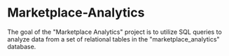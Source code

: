 # Marketplace-Analytics
The goal of the "Marketplace Analytics" project is to utilize SQL queries to analyze data from a set of relational tables in the "marketplace_analytics" database. 
